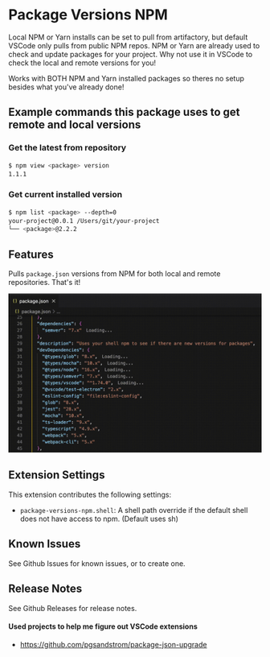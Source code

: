 # Package Versions NPM

Local NPM or Yarn installs can be set to pull from artifactory, but default VSCode only pulls from public NPM repos.
NPM or Yarn are already used to check and update packages for your project.
Why not use it in VSCode to check the local and remote versions for you!

Works with BOTH NPM and Yarn installed packages so theres no setup besides what you've already done!


## Example commands this package uses to get remote and local versions

### Get the latest from repository
```bash
$ npm view <package> version
1.1.1
```

### Get current installed version
```bash
$ npm list <package> --depth=0
your-project@0.0.1 /Users/git/your-project
└── <package>@2.2.2
```

## Features

Pulls `package.json` versions from NPM for both local and remote repositories. That's it!

![example loading from npm command](images/example.gif)

## Extension Settings

This extension contributes the following settings:

* `package-versions-npm.shell`: A shell path override if the default shell does not have access to npm. (Default uses sh)

## Known Issues

See Github Issues for known issues, or to create one.

## Release Notes

See Github Releases for release notes.

#### Used projects to help me figure out VSCode extensions
- https://github.com/pgsandstrom/package-json-upgrade

